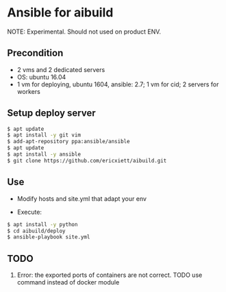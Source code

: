# Ansible for aibuild

NOTE: Experimental. Should not used on product ENV.

## Precondition
* 2 vms and 2 dedicated servers
* OS: ubuntu 16.04
* 1 vm for deploying, ubuntu 1604, ansible: 2.7; 1 vm for cid; 2 servers for workers

## Setup deploy server
``` bash
$ apt update
$ apt install -y git vim
$ add-apt-repository ppa:ansible/ansible
$ apt update
$ apt install -y ansible
$ git clone https://github.com/ericxiett/aibuild.git
```

## Use

* Modify hosts and site.yml that adapt your env

* Execute:

``` bash
$ apt install -y python
$ cd aibuild/deploy
$ ansible-playbook site.yml
```

## TODO

1. Error: the exported ports of containers are not correct. TODO use command instead of docker module
